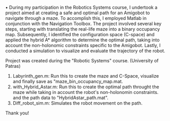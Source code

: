 • During my participation in the Robotics Systems course, I undertook a project aimed at creating a safe and
optimal path for an Amigobot to navigate through a maze. To accomplish this, I employed Matlab in
conjunction with the Navigation Toolbox. The project involved several key steps, starting with translating
the real-life maze into a binary occupancy map. Subsequently, I identified the configuration space (C-space)
and applied the hybrid A* algorithm to determine the optimal path, taking into account the non-holonomic
constraints specific to the Amigobot. Lastly, I conducted a simulation to visualize and evaluate the
trajectory of the robot.

Project was created during the "Robotic Systems" course. (University of Patras)

1) Labyrinth_gen.m: Run this to create the maze and C-Space, visualize and finally save as "maze_bin_occupancy_map.mat.
2) with_Hybrid_Astar.m: Run this to create the optimal path throught the maze while taking in account the robot's non-holonomin constraints.
   and the path data to "HybridAstar_path.mat".
3) Diff_robot_sim.m: Simulates the robot movement on the path.

Thank you!
